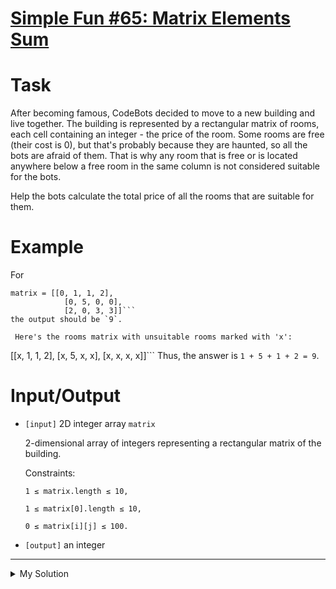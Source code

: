 # [Simple Fun #65: Matrix Elements Sum](https://www.codewars.com/kata/5893eb36779ce5faab0000da)

# Task

After becoming famous, CodeBots decided to move to a new building and live together. The building is represented by a
rectangular matrix of rooms, each cell containing an integer - the price of the room. Some rooms are free (their cost is
0), but that's probably because they are haunted, so all the bots are afraid of them. That is why any room that is free
or is located anywhere below a free room in the same column is not considered suitable for the bots.

Help the bots calculate the total price of all the rooms that are suitable for them.

# Example

For

    matrix = [[0, 1, 1, 2],
                [0, 5, 0, 0],
                [2, 0, 3, 3]]```
    the output should be `9`.

     Here's the rooms matrix with unsuitable rooms marked with 'x':

\[\[x, 1, 1, 2\], \[x, 5, x, x\], \[x, x, x, x\]\]\`\`\` Thus, the answer is `1 + 5 + 1 + 2 = 9`.

# Input/Output

- `[input]` 2D integer array `matrix`

  2-dimensional array of integers representing a rectangular matrix of the building.

  Constraints:

  `1 ≤ matrix.length ≤ 10,`

  `1 ≤ matrix[0].length ≤ 10,`

  `0 ≤ matrix[i][j] ≤ 100.`

- `[output]` an integer

---

<details><summary>My Solution</summary>

```js
function matrixElementsSum(matrix) {
  // Create an empty matrix with swapped dimensions
  const result = Array.from({ length: matrix[0].length }, () =>
    Array.from({ length: matrix.length }),
  );
  let totalPrice = 0;

  // Fill the transposed matrix
  for (let r = 0; r < matrix.length; r++) {
    for (let c = 0; c < matrix[0].length; c++) {
      result[c][r] = matrix[r][c];
    }
  }

  // Calculate the total sum of non-zero elements in the transposed matrix
  for (let r = 0; r < result.length; r++) {
    for (let c = 0; c < result[0].length; c++) {
      if (result[r][c] === 0) break;
      else totalPrice += result[r][c];
    }
  }

  return totalPrice;
}
```

</details>
